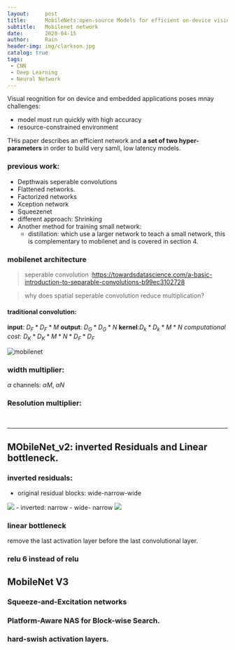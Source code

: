 ```yaml
---
layout:     post
title:      MobileNets:open-source Models for efficient on-device vision
subtitle:   Mobilenet network
date:       2020-04-15
author:     Rain
header-img: img/clarkson.jpg
catalog: true
tags:    
 - CNN
 - Deep Learning
 - Neural Network
---
```


Visual reognition for on device and embedded applications poses mnay challenges: 
 - model must run quickly with high accuracy
 - resource-constrained environment

THis paper describes an efficient network and **a set of two hyper-parameters** in order to build very samll, low latency models.

### previous work:
 - Depthwais seperable convolutions
 - Flattened networks.
 - Factorized networks
 - Xception network
 - Squeezenet
 - different approach: Shrinking
 - Another method for training small network: 
    - distillation: which use a larger network to teach a small network, this is complementary to mobilenet and is covered in section 4.
### mobilenet architecture

> seperable convolution :https://towardsdatascience.com/a-basic-introduction-to-separable-convolutions-b99ec3102728

> why does spatial seperable convolution reduce multiplication?


#### traditional convolution:
**input**: $D_F * D_F * M$   **output**: $D_G * D_G *N$
**kernel**:$D_k*D_k*M*N$
*computational cost*: $D_K*D_K*M*N*D_F*D_F$

<img src="https://i.ibb.co/tx3xCPF/mobilenet.png" alt="mobilenet" border="0"></a>


### width multiplier:
$\alpha$   channels: $\alpha M$, $\alpha N$
### Resolution multiplier:

<br>
<hr>





## MObileNet_v2: inverted Residuals and Linear bottleneck.

### inverted residuals:
 - original residual blocks: wide-narrow-wide
<img src="https://miro.medium.com/max/1184/1*5Jdh_PDTXp0uhF8c79TEsQ.png">
 - inverted: narrow - wide- narrow
 <img src="https://miro.medium.com/max/765/1*BaxdP8RS5x_EVMNJSd1Urg.png">


 ### linear bottleneck

 remove the last activation layer before the last convolutional layer.


 ### relu 6 instead of relu


 ## MobileNet V3

 ### Squeeze-and-Excitation networks

 ### Platform-Aware NAS for Block-wise Search.

 ### hard-swish activation layers.
 